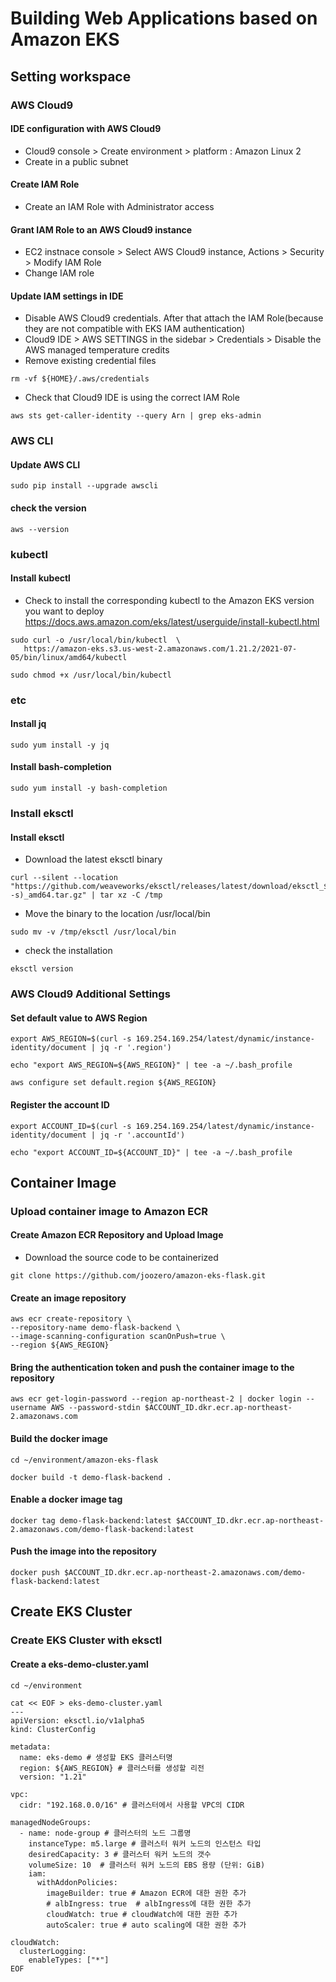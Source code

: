 # Building Web Applications based on Amazon EKS

## Setting workspace

### AWS Cloud9
#### IDE configuration with AWS Cloud9
- Cloud9 console > Create environment > platform : Amazon Linux 2
- Create in a public subnet

#### Create IAM Role
- Create an IAM Role with Administrator access

#### Grant IAM Role to an AWS Cloud9 instance
- EC2 instnace console > Select AWS Cloud9 instance, Actions > Security > Modify IAM Role
- Change IAM role

#### Update IAM settings in IDE
- Disable AWS Cloud9 credentials. After that attach the IAM Role(because they are not compatible with EKS IAM authentication)
- Cloud9 IDE > AWS SETTINGS in the sidebar > Credentials > Disable the AWS managed temperature credits 
- Remove existing credential files 
```
rm -vf ${HOME}/.aws/credentials
```
- Check that Cloud9 IDE is using the correct IAM Role
```
aws sts get-caller-identity --query Arn | grep eks-admin
```

### AWS CLI
#### Update AWS CLI
```
sudo pip install --upgrade awscli
```
#### check the version
```
aws --version
```

### kubectl
#### Install kubectl
- Check to install the corresponding kubectl to the Amazon EKS version you want to deploy
  https://docs.aws.amazon.com/eks/latest/userguide/install-kubectl.html
```
sudo curl -o /usr/local/bin/kubectl  \
   https://amazon-eks.s3.us-west-2.amazonaws.com/1.21.2/2021-07-05/bin/linux/amd64/kubectl
```
```
sudo chmod +x /usr/local/bin/kubectl
```

### etc
#### Install jq
```
sudo yum install -y jq
```
#### Install bash-completion
```
sudo yum install -y bash-completion
```

### Install eksctl
#### Install eksctl
- Download the latest eksctl binary 
```
curl --silent --location "https://github.com/weaveworks/eksctl/releases/latest/download/eksctl_$(uname -s)_amd64.tar.gz" | tar xz -C /tmp
```
- Move the binary to the location /usr/local/bin
```
sudo mv -v /tmp/eksctl /usr/local/bin
```
- check the installation
```
eksctl version
```

### AWS Cloud9 Additional Settings
#### Set default value to AWS Region
```
export AWS_REGION=$(curl -s 169.254.169.254/latest/dynamic/instance-identity/document | jq -r '.region')

echo "export AWS_REGION=${AWS_REGION}" | tee -a ~/.bash_profile
    
aws configure set default.region ${AWS_REGION}
```
#### Register the account ID 
```
export ACCOUNT_ID=$(curl -s 169.254.169.254/latest/dynamic/instance-identity/document | jq -r '.accountId')

echo "export ACCOUNT_ID=${ACCOUNT_ID}" | tee -a ~/.bash_profile
```

## Container Image
### Upload container image to Amazon ECR
#### Create Amazon ECR Repository and Upload Image
- Download the source code to be containerized 
```
git clone https://github.com/joozero/amazon-eks-flask.git
``` 

#### Create an image repository
```
aws ecr create-repository \
--repository-name demo-flask-backend \
--image-scanning-configuration scanOnPush=true \
--region ${AWS_REGION}
```

#### Bring the authentication token and push the container image to the repository
```
aws ecr get-login-password --region ap-northeast-2 | docker login --username AWS --password-stdin $ACCOUNT_ID.dkr.ecr.ap-northeast-2.amazonaws.com
```

#### Build the docker image
```
cd ~/environment/amazon-eks-flask

docker build -t demo-flask-backend .
```

#### Enable a docker image tag
```
docker tag demo-flask-backend:latest $ACCOUNT_ID.dkr.ecr.ap-northeast-2.amazonaws.com/demo-flask-backend:latest
```

#### Push the image into the repository
```
docker push $ACCOUNT_ID.dkr.ecr.ap-northeast-2.amazonaws.com/demo-flask-backend:latest
```

## Create EKS Cluster
### Create EKS Cluster with eksctl
#### Create a eks-demo-cluster.yaml
```
cd ~/environment
```
```
cat << EOF > eks-demo-cluster.yaml
---
apiVersion: eksctl.io/v1alpha5
kind: ClusterConfig

metadata:
  name: eks-demo # 생성할 EKS 클러스터명
  region: ${AWS_REGION} # 클러스터를 생성할 리전
  version: "1.21"

vpc:
  cidr: "192.168.0.0/16" # 클러스터에서 사용할 VPC의 CIDR

managedNodeGroups:
  - name: node-group # 클러스터의 노드 그룹명
    instanceType: m5.large # 클러스터 워커 노드의 인스턴스 타입
    desiredCapacity: 3 # 클러스터 워커 노드의 갯수
    volumeSize: 10  # 클러스터 워커 노드의 EBS 용량 (단위: GiB)
    iam:
      withAddonPolicies:
        imageBuilder: true # Amazon ECR에 대한 권한 추가
        # albIngress: true  # albIngress에 대한 권한 추가
        cloudWatch: true # cloudWatch에 대한 권한 추가
        autoScaler: true # auto scaling에 대한 권한 추가

cloudWatch:
  clusterLogging:
    enableTypes: ["*"]
EOF
```
